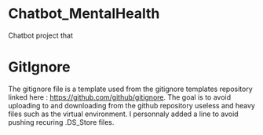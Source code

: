 # Chatbot_MentalHealth
Chatbot project that


# GitIgnore

The gitignore file is a template used from the gitignore templates repository linked here : https://github.com/github/gitignore. The goal is to avoid uploading to and downloading from the github repository useless and heavy files such as the virtual environment. I personnaly added a line to avoid pushing recuring .DS_Store files.